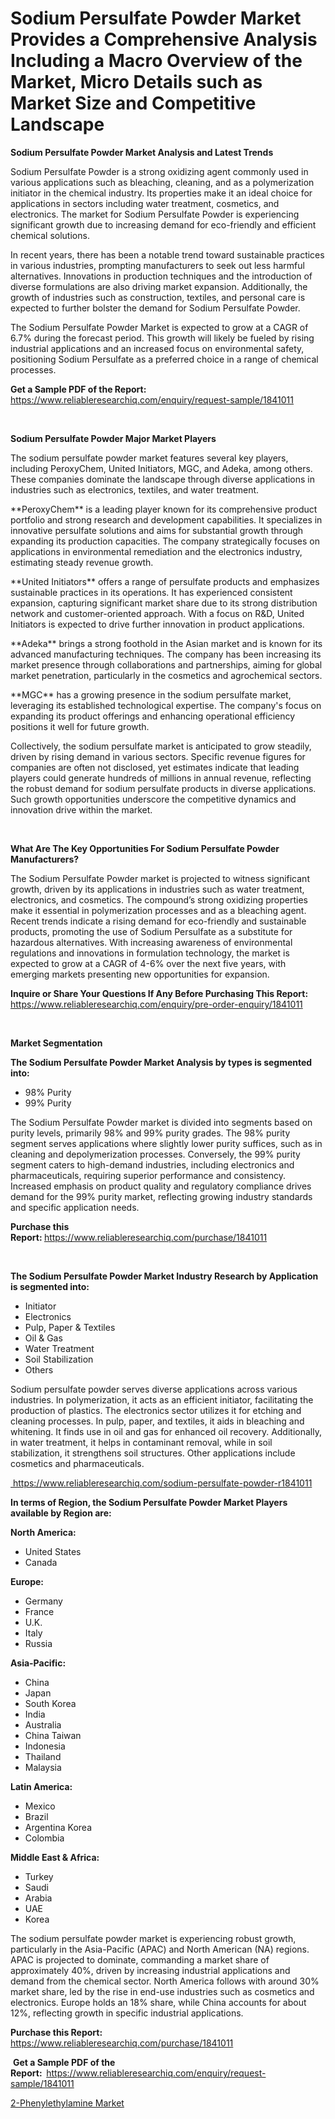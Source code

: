 <p><h1>Sodium Persulfate Powder Market Provides a Comprehensive Analysis Including a Macro Overview of the Market, Micro Details such as Market Size and Competitive Landscape</h1></p><p><strong>Sodium Persulfate Powder Market Analysis and Latest Trends</strong></p>
<p><p>Sodium Persulfate Powder is a strong oxidizing agent commonly used in various applications such as bleaching, cleaning, and as a polymerization initiator in the chemical industry. Its properties make it an ideal choice for applications in sectors including water treatment, cosmetics, and electronics. The market for Sodium Persulfate Powder is experiencing significant growth due to increasing demand for eco-friendly and efficient chemical solutions.</p><p>In recent years, there has been a notable trend toward sustainable practices in various industries, prompting manufacturers to seek out less harmful alternatives. Innovations in production techniques and the introduction of diverse formulations are also driving market expansion. Additionally, the growth of industries such as construction, textiles, and personal care is expected to further bolster the demand for Sodium Persulfate Powder. </p><p>The Sodium Persulfate Powder Market is expected to grow at a CAGR of 6.7% during the forecast period. This growth will likely be fueled by rising industrial applications and an increased focus on environmental safety, positioning Sodium Persulfate as a preferred choice in a range of chemical processes.</p></p>
<p><strong>Get a Sample PDF of the Report:&nbsp;</strong> <a href="https://www.reliableresearchiq.com/enquiry/request-sample/1841011?utm_campaign=1119&utm_medium=2&utm_source=Github&utm_content=ia&utm_term=03022025&utm_id=sodium-persulfate-powder">https://www.reliableresearchiq.com/enquiry/request-sample/1841011</a></p>
<p>&nbsp;</p>
<p><strong>Sodium Persulfate Powder Major Market Players</strong></p>
<p><p>The sodium persulfate powder market features several key players, including PeroxyChem, United Initiators, MGC, and Adeka, among others. These companies dominate the landscape through diverse applications in industries such as electronics, textiles, and water treatment.</p><p>**PeroxyChem** is a leading player known for its comprehensive product portfolio and strong research and development capabilities. It specializes in innovative persulfate solutions and aims for substantial growth through expanding its production capacities. The company strategically focuses on applications in environmental remediation and the electronics industry, estimating steady revenue growth.</p><p>**United Initiators** offers a range of persulfate products and emphasizes sustainable practices in its operations. It has experienced consistent expansion, capturing significant market share due to its strong distribution network and customer-oriented approach. With a focus on R&D, United Initiators is expected to drive further innovation in product applications.</p><p>**Adeka** brings a strong foothold in the Asian market and is known for its advanced manufacturing techniques. The company has been increasing its market presence through collaborations and partnerships, aiming for global market penetration, particularly in the cosmetics and agrochemical sectors.</p><p>**MGC** has a growing presence in the sodium persulfate market, leveraging its established technological expertise. The company's focus on expanding its product offerings and enhancing operational efficiency positions it well for future growth.</p><p>Collectively, the sodium persulfate market is anticipated to grow steadily, driven by rising demand in various sectors. Specific revenue figures for companies are often not disclosed, yet estimates indicate that leading players could generate hundreds of millions in annual revenue, reflecting the robust demand for sodium persulfate products in diverse applications. Such growth opportunities underscore the competitive dynamics and innovation drive within the market.</p></p>
<p>&nbsp;</p>
<p><strong>What Are The Key Opportunities For Sodium Persulfate Powder Manufacturers?</strong></p>
<p><p>The Sodium Persulfate Powder market is projected to witness significant growth, driven by its applications in industries such as water treatment, electronics, and cosmetics. The compound’s strong oxidizing properties make it essential in polymerization processes and as a bleaching agent. Recent trends indicate a rising demand for eco-friendly and sustainable products, promoting the use of Sodium Persulfate as a substitute for hazardous alternatives. With increasing awareness of environmental regulations and innovations in formulation technology, the market is expected to grow at a CAGR of 4-6% over the next five years, with emerging markets presenting new opportunities for expansion.</p></p>
<p><strong>Inquire or Share Your Questions If Any Before Purchasing This Report:</strong> <a href="https://www.reliableresearchiq.com/enquiry/pre-order-enquiry/1841011?utm_campaign=1119&utm_medium=2&utm_source=Github&utm_content=ia&utm_term=03022025&utm_id=sodium-persulfate-powder">https://www.reliableresearchiq.com/enquiry/pre-order-enquiry/1841011</a></p>
<p>&nbsp;</p>
<p><strong>Market Segmentation</strong></p>
<p><strong>The Sodium Persulfate Powder Market Analysis by types is segmented into:</strong></p>
<p><ul><li>98% Purity</li><li>99% Purity</li></ul></p>
<p><p>The Sodium Persulfate Powder market is divided into segments based on purity levels, primarily 98% and 99% purity grades. The 98% purity segment serves applications where slightly lower purity suffices, such as in cleaning and depolymerization processes. Conversely, the 99% purity segment caters to high-demand industries, including electronics and pharmaceuticals, requiring superior performance and consistency. Increased emphasis on product quality and regulatory compliance drives demand for the 99% purity market, reflecting growing industry standards and specific application needs.</p></p>
<p><strong>Purchase this Report:&nbsp;</strong><a href="https://www.reliableresearchiq.com/purchase/1841011?utm_campaign=1119&utm_medium=2&utm_source=Github&utm_content=ia&utm_term=03022025&utm_id=sodium-persulfate-powder">https://www.reliableresearchiq.com/purchase/1841011</a></p>
<p>&nbsp;</p>
<p><strong>The Sodium Persulfate Powder Market Industry Research by Application is segmented into:</strong></p>
<p><ul><li>Initiator</li><li>Electronics</li><li>Pulp, Paper & Textiles</li><li>Oil & Gas</li><li>Water Treatment</li><li>Soil Stabilization</li><li>Others</li></ul></p>
<p><p>Sodium persulfate powder serves diverse applications across various industries. In polymerization, it acts as an efficient initiator, facilitating the production of plastics. The electronics sector utilizes it for etching and cleaning processes. In pulp, paper, and textiles, it aids in bleaching and whitening. It finds use in oil and gas for enhanced oil recovery. Additionally, in water treatment, it helps in contaminant removal, while in soil stabilization, it strengthens soil structures. Other applications include cosmetics and pharmaceuticals.</p></p>
<p><a href="https://www.reliableresearchiq.com/sodium-persulfate-powder-r1841011?utm_campaign=1119&utm_medium=2&utm_source=Github&utm_content=ia&utm_term=03022025&utm_id=sodium-persulfate-powder">&nbsp;https://www.reliableresearchiq.com/sodium-persulfate-powder-r1841011</a></p>
<p><strong>In terms of Region, the Sodium Persulfate Powder Market Players available by Region are:</strong></p>
<p>
    <p> <strong> North America: </strong>
        <ul>
            <li>United States</li>
            <li>Canada</li>
        </ul>
        </p> 
    <p> <strong> Europe: </strong>
        <ul>
            <li>Germany</li>
            <li>France</li>
            <li>U.K.</li>
            <li>Italy</li>
            <li>Russia</li>
        </ul>
        </p> 
    <p> <strong> Asia-Pacific: </strong>
        <ul>
            <li>China</li>
            <li>Japan</li>
            <li>South Korea</li>
            <li>India</li>
            <li>Australia</li>
            <li>China Taiwan</li>
            <li>Indonesia</li>
            <li>Thailand</li>
            <li>Malaysia</li>
        </ul>
        </p> 
    <p> <strong> Latin America: </strong>
        <ul>
            <li>Mexico</li>
            <li>Brazil</li>
            <li>Argentina Korea</li>
            <li>Colombia</li>
        </ul>
        </p> 
    <p> <strong> Middle East & Africa: </strong>
        <ul>
            <li>Turkey</li>
            <li>Saudi</li>
            <li>Arabia</li>
            <li>UAE</li>
            <li>Korea</li>
        </ul>
    </p>
    </p>
<p><p>The sodium persulfate powder market is experiencing robust growth, particularly in the Asia-Pacific (APAC) and North American (NA) regions. APAC is projected to dominate, commanding a market share of approximately 40%, driven by increasing industrial applications and demand from the chemical sector. North America follows with around 30% market share, led by the rise in end-use industries such as cosmetics and electronics. Europe holds an 18% share, while China accounts for about 12%, reflecting growth in specific industrial applications.</p></p>
<p><strong>Purchase this Report: </strong><a href="https://www.reliableresearchiq.com/purchase/1841011?utm_campaign=1119&utm_medium=2&utm_source=Github&utm_content=ia&utm_term=03022025&utm_id=sodium-persulfate-powder">https://www.reliableresearchiq.com/purchase/1841011</a></p>
<p>&nbsp;<strong>Get a Sample PDF of the Report:&nbsp;&nbsp;</strong><a href="https://www.reliableresearchiq.com/enquiry/request-sample/1841011?utm_campaign=1119&utm_medium=2&utm_source=Github&utm_content=ia&utm_term=03022025&utm_id=sodium-persulfate-powder">https://www.reliableresearchiq.com/enquiry/request-sample/1841011</a></p>
<p><strong></strong></p>
<p><p><a href="https://github.com/supicweg/Market-Research-Report-List-1/blob/main/2-phenylethylamine-market.md?utm_campaign=1119&utm_medium=2&utm_source=Github&utm_content=ia&utm_term=03022025&utm_id=sodium-persulfate-powder">2-Phenylethylamine Market</a></p></p>